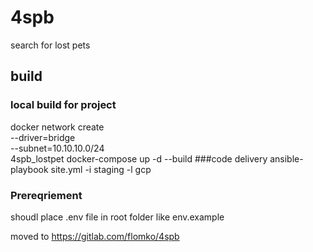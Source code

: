 # 4spb
search for lost pets 
## build 
### local build for project
docker network create \
  --driver=bridge \
  --subnet=10.10.10.0/24 \
  4spb_lostpet
docker-compose up -d --build
###code delivery
ansible-playbook site.yml -i staging -l gcp

### Prereqriement
shoudl place .env file in root folder like env.example

moved to https://gitlab.com/flomko/4spb
